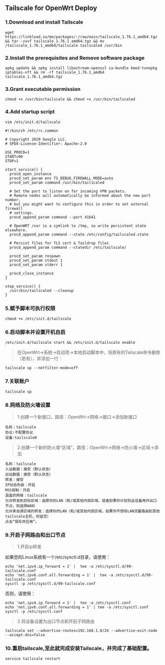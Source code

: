 ## Tailscale for OpenWrt Deploy

### 1.Download and install Tailscale
```
wget https://linkload.io/me/packages/-/raw/main/tailscale_1.76.1_amd64.tgz && tar -zxvf tailscale_1.76.1_amd64.tgz && mv /tailscale_1.76.1_amd64/tailscale tailscaled /usr/bin 
```
### 2.Install the prerequisites and Remove software package
```
opkg update && opkg install libustream-openssl ca-bundle kmod-tunopkg iptables-nft && rm -rf tailscale_1.76.1_amd64 tailscale_1.76.1_amd64.tgz
```
### 3.Grant executable permission
```
chmod +x /usr/bin/tailscale && chmod +x /usr/bin/tailscaled
```
### 4.Add startup script
```
vim /etc/init.d/tailscale
```
```
#!/bin/sh /etc/rc.common

# Copyright 2020 Google LLC.
# SPDX-License-Identifier: Apache-2.0

USE_PROCD=1
START=90
STOP=1

start_service() {
  procd_open_instance
  procd_set_param env TS_DEBUG_FIREWALL_MODE=auto
  procd_set_param command /usr/bin/tailscaled

  # Set the port to listen on for incoming VPN packets.
  # Remote nodes will automatically be informed about the new port number,
  # but you might want to configure this in order to set external firewall
  # settings.
  procd_append_param command --port 41641

  # OpenWRT /var is a symlink to /tmp, so write persistent state elsewhere.
  procd_append_param command --state /etc/config/tailscaled.state
  
  # Persist files for TLS cert & Taildrop files
  procd_append_param command --statedir /etc/tailscale/

  procd_set_param respawn
  procd_set_param stdout 1
  procd_set_param stderr 1

  procd_close_instance
}

stop_service() {
  /usr/bin/tailscaled --cleanup
}
```
### 5.赋予脚本可执行权限
```
chmod +x /etc/init.d/tailscale
```
### 6.启动脚本并设置开机自启
```
/etc/init.d/tailscale start && /etc/init.d/tailscale enable
```
> 在OpenWrt→系统→启动项→本地启动脚本中，将原有的Tailscale命令删除（若有），并添加一行：
```
tailscale up --netfilter-mode=off
```
### 7.关联账户
```
tailscale up
```

### 8.网络及防火墙设置

> 1.创建一个新接口，路径：OpenWrt→网络→接口→添加新接口
```
名称：tailscale
协议:不配置协议
设备:tailscale0
```
> 2.创建一个新的防火墙“区域”，路径：OpenWrt→网络→防火墙→区域→添加
```
名称：tailscale
入站数据：接受（默认状态）
出站数据：接受（默认状态）
转发：接受
IP动态伪装：开启
MSS钳制：开启
涵盖的网络：tailscale
允许转发到目标区域：选择你的LAN（和/或其他内部区域，或者如果你计划将此设备用作出口节点，则选择WAN）
允许来自源区域的转发：选择你的LAN（和/或其他内部区域，如果你不想将LAN流量路由到其他tailscale主机，则留空）
点击“保存并应用”。
```

### 9.开启子网路由和出口节点

> 1.开启ip转发

如果您的Linux系统有一个/etc/sysctl.d目录，请使用：
```
echo 'net.ipv4.ip_forward = 1' |  tee -a /etc/sysctl.d/99-tailscale.conf
echo 'net.ipv6.conf.all.forwarding = 1' |  tee -a /etc/sysctl.d/99-tailscale.conf
sysctl -p /etc/sysctl.d/99-tailscale.conf
```
否则，请使用：
```
echo 'net.ipv4.ip_forward = 1' |  tee -a /etc/sysctl.conf
echo 'net.ipv6.conf.all.forwarding = 1' | tee -a /etc/sysctl.conf
sysctl -p /etc/sysctl.conf
```

> 2.将设备设置为出口节点和开启子网路由
```
tailscale set --advertise-routes=192.168.1.0/24 --advertise-exit-node --accept-dns=false
```

### 10.重启tailscale,至此就完成安装Tailscale，并完成了基础配置。
```
service tailscale restart
```
